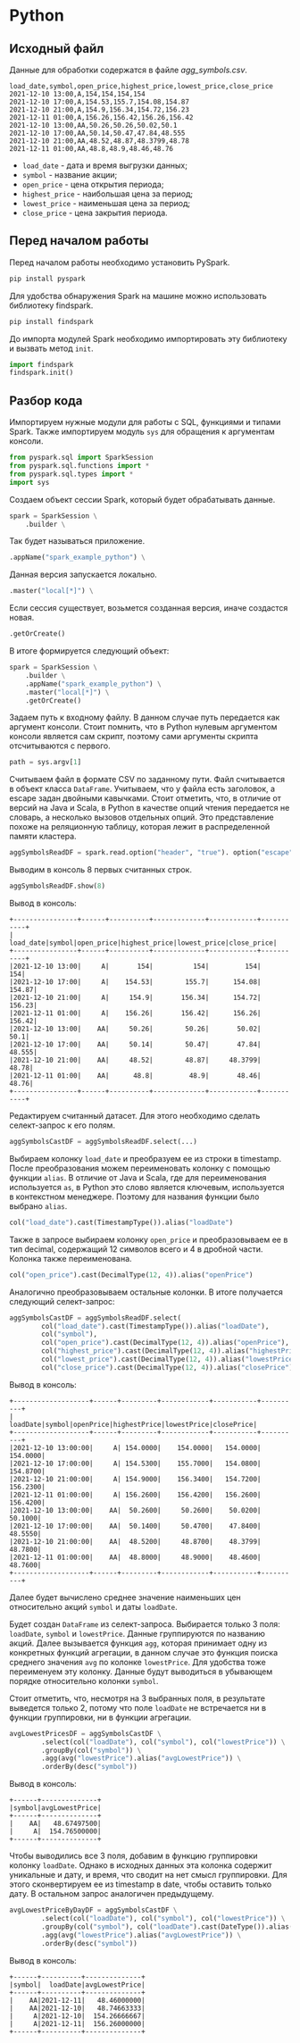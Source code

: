 # Python

## Исходный файл

Данные для обработки содержатся в файле _agg_symbols.csv_.

```
load_date,symbol,open_price,highest_price,lowest_price,close_price
2021-12-10 13:00,A,154,154,154,154
2021-12-10 17:00,A,154.53,155.7,154.08,154.87
2021-12-10 21:00,A,154.9,156.34,154.72,156.23
2021-12-11 01:00,A,156.26,156.42,156.26,156.42
2021-12-10 13:00,AA,50.26,50.26,50.02,50.1
2021-12-10 17:00,AA,50.14,50.47,47.84,48.555
2021-12-10 21:00,AA,48.52,48.87,48.3799,48.78
2021-12-11 01:00,AA,48.8,48.9,48.46,48.76
```

* `load_date` - дата и время выгрузки данных;
* `symbol` - название акции;
* `open_price` - цена открытия периода;
* `highest_price` - наибольшая цена за период;
* `lowest_price` - наименьшая цена за период;
* `close_price` - цена закрытия периода.

## Перед началом работы

Перед началом работы необходимо установить PySpark.

```python
pip install pyspark
```

Для удобства обнаружения Spark на машине можно использовать библиотеку findspark.

```python
pip install findspark
```

До импорта модулей Spark необходимо импортировать эту библиотеку и вызвать метод ```init```.

```python
import findspark
findspark.init()
```

## Разбор кода

Импортируем нужные модули для работы с SQL, функциями и типами Spark. 
Также импортируем модуль ```sys``` для обращения к аргументам консоли.

```python
from pyspark.sql import SparkSession
from pyspark.sql.functions import *
from pyspark.sql.types import *
import sys
```

Создаем объект сессии Spark, который будет обрабатывать данные.

```python
spark = SparkSession \
    .builder \
```

Так будет называться приложение.

```python
.appName("spark_example_python") \
```

Данная версия запускается локально.

```python
.master("local[*]") \
```

Если сессия существует, возьмется созданная версия, иначе создастся новая.

```python
.getOrCreate()
```

В итоге формируется следующий объект:

```python
spark = SparkSession \
    .builder \
    .appName("spark_example_python") \
    .master("local[*]") \
    .getOrCreate()
```

Задаем путь к входному файлу. В данном случае путь передается как аргумент консоли.
Стоит помнить, что в Python нулевым аргументом консоли является сам скрипт, 
поэтому сами аргументы скрипта отсчитываются с первого.

```python
path = sys.argv[1]
```

Считываем файл в формате CSV по заданному пути.
Файл считывается в объект класса ```DataFrame```.
Учитываем, что у файла есть заголовок, а escape задан двойными кавычками.
Стоит отметить, что, в отличие от версий на Java и Scala, 
в Python в качестве опций чтения передается не словарь, а несколько вызовов отдельных опций.
Это представление похоже на реляционную таблицу, которая лежит в распределенной памяти кластера.

```python
aggSymbolsReadDF = spark.read.option("header", "true"). option("escape", "\"").csv(path)
```

Выводим в консоль 8 первых считанных строк.

```python
aggSymbolsReadDF.show(8)
```

Вывод в консоль:

```
+----------------+------+----------+-------------+------------+-----------+
|       load_date|symbol|open_price|highest_price|lowest_price|close_price|
+----------------+------+----------+-------------+------------+-----------+
|2021-12-10 13:00|     A|       154|          154|         154|        154|
|2021-12-10 17:00|     A|    154.53|        155.7|      154.08|     154.87|
|2021-12-10 21:00|     A|     154.9|       156.34|      154.72|     156.23|
|2021-12-11 01:00|     A|    156.26|       156.42|      156.26|     156.42|
|2021-12-10 13:00|    AA|     50.26|        50.26|       50.02|       50.1|
|2021-12-10 17:00|    AA|     50.14|        50.47|       47.84|     48.555|
|2021-12-10 21:00|    AA|     48.52|        48.87|     48.3799|      48.78|
|2021-12-11 01:00|    AA|      48.8|         48.9|       48.46|      48.76|
+----------------+------+----------+-------------+------------+-----------+
```

Редактируем считанный датасет. Для этого необходимо сделать селект-запрос к его полям.

```python
aggSymbolsCastDF = aggSymbolsReadDF.select(...)
```

Выбираем колонку ```load_date``` и преобразуем ее из строки в timestamp. 
После преобразования можем переименовать колонку с помощью функции ```alias```.
В отличие от Java и Scala, где для переименования используется ```as```,
в Python это слово является ключевым, используется в контекстном менеджере.
Поэтому для названия функции было выбрано ```alias```.

```python
col("load_date").cast(TimestampType()).alias("loadDate")
```

Также в запросе выбираем колонку ```open_price``` и преобразовываем ее в тип decimal, 
содержащий 12 символов всего и 4 в дробной части. Колонка также переименована.

```python
col("open_price").cast(DecimalType(12, 4)).alias("openPrice")
```

Аналогично преобразовываем остальные колонки. В итоге получается следующий селект-запрос:

```python
aggSymbolsCastDF = aggSymbolsReadDF.select(
        col("load_date").cast(TimestampType()).alias("loadDate"),
        col("symbol"),
        col("open_price").cast(DecimalType(12, 4)).alias("openPrice"),
        col("highest_price").cast(DecimalType(12, 4)).alias("highestPrice"),
        col("lowest_price").cast(DecimalType(12, 4)).alias("lowestPrice"),
        col("close_price").cast(DecimalType(12, 4)).alias("closePrice"))
```

Вывод в консоль:

```
+-------------------+------+---------+------------+-----------+----------+
|           loadDate|symbol|openPrice|highestPrice|lowestPrice|closePrice|
+-------------------+------+---------+------------+-----------+----------+
|2021-12-10 13:00:00|     A| 154.0000|    154.0000|   154.0000|  154.0000|
|2021-12-10 17:00:00|     A| 154.5300|    155.7000|   154.0800|  154.8700|
|2021-12-10 21:00:00|     A| 154.9000|    156.3400|   154.7200|  156.2300|
|2021-12-11 01:00:00|     A| 156.2600|    156.4200|   156.2600|  156.4200|
|2021-12-10 13:00:00|    AA|  50.2600|     50.2600|    50.0200|   50.1000|
|2021-12-10 17:00:00|    AA|  50.1400|     50.4700|    47.8400|   48.5550|
|2021-12-10 21:00:00|    AA|  48.5200|     48.8700|    48.3799|   48.7800|
|2021-12-11 01:00:00|    AA|  48.8000|     48.9000|    48.4600|   48.7600|
+-------------------+------+---------+------------+-----------+----------+
```

Далее будет вычислено среднее значение наименьших цен относительно акций ```symbol``` и даты ```loadDate```.

Будет создан ```DataFrame``` из селект-запроса.
Выбирается только 3 поля: ```loadDate```, ```symbol``` и ```lowestPrice```.
Данные группируются по названию акций.
Далее вызывается функция ```agg```, которая принимает одну из конкретных функций агрегации, 
в данном случае это функция поиска среднего значения ```avg``` по колонке ```lowestPrice```.
Для удобства тоже переименуем эту колонку.
Данные будут выводиться в убывающем порядке относительно колонки ```symbol```.

Стоит отметить, что, несмотря на 3 выбранных поля, в результате выведется только 2, 
потому что поле ```loadDate``` не встречается ни в функции группировки, ни в функции агрегации.

```python
avgLowestPricesDF = aggSymbolsCastDF \
        .select(col("loadDate"), col("symbol"), col("lowestPrice")) \
        .groupBy(col("symbol")) \
        .agg(avg("lowestPrice").alias("avgLowestPrice")) \
        .orderBy(desc("symbol"))
```

Вывод в консоль:

```
+------+--------------+
|symbol|avgLowestPrice|
+------+--------------+
|    AA|   48.67497500|
|     A|  154.76500000|
+------+--------------+
```

Чтобы выводились все 3 поля, добавим в функцию группировки колонку ```loadDate```.
Однако в исходных данных эта колонка содержит уникальные и дату, и время, что сводит на нет смысл группировки.
Для этого сконвертируем ее из timestamp в date, чтобы оставить только дату. 
В остальном запрос аналогичен предыдущему.

```python
avgLowestPriceByDayDF = aggSymbolsCastDF \
        .select(col("loadDate"), col("symbol"), col("lowestPrice")) \
        .groupBy(col("symbol"), col("loadDate").cast(DateType()).alias("loadDate")) \
        .agg(avg("lowestPrice").alias("avgLowestPrice")) \
        .orderBy(desc("symbol"))
```

Вывод в консоль:

```
+------+----------+--------------+
|symbol|  loadDate|avgLowestPrice|
+------+----------+--------------+
|    AA|2021-12-11|   48.46000000|
|    AA|2021-12-10|   48.74663333|
|     A|2021-12-10|  154.26666667|
|     A|2021-12-11|  156.26000000|
+------+----------+--------------+
```